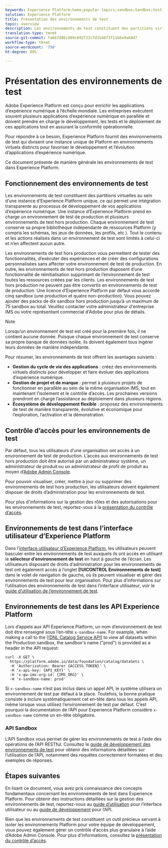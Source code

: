 ```yaml
---
keywords: Experience Platform;home;popular topics;sandbox;Sandbox;testing;Testing
solution: Experience Platform
title: Présentation des environnements de test
topic: overview
description: Les environnements de test constituent des partitions virtuelles au sein d’une instance d’Experience Platform unique, ce qui permet une intégration transparente au processus de développement de vos applications d’expérience numérique.
translation-type: tm+mt
source-git-commit: fa667d86c089c692f22cfd1b46f3f11b6e9a68d7
workflow-type: tm+mt
source-wordcount: '750'
ht-degree: 89%

---
```



# Présentation des environnements de test

Adobe Experience Platform est conçu pour enrichir les applications d’expérience numérique à l’échelle mondiale. Les entreprises exécutent souvent plusieurs applications d’expérience numérique en parallèle et doivent prendre en charge le développement, les tests et le déploiement de ces applications tout en assurant la conformité opérationnelle.

Pour répondre à ce besoin, Experience Platform fournit des environnements de test qui divisent une instance unique de Platform en environnements virtuels distincts pour favoriser le développement et l’évolution d’applications d’expérience numérique.

Ce document présente de manière générale les environnements de test dans Experience Platform.

## Fonctionnement des environnements de test

Les environnements de test constituent des partitions virtuelles au sein d’une instance d’Experience Platform unique, ce qui permet une intégration transparente au processus de développement de vos applications d’expérience numérique. Une instance d’Experience Platform prend en charge un environnement de test de production et plusieurs environnements de test hors production. Chaque environnement de test conserve sa propre bibliothèque indépendante de ressources Platform (y compris les schémas, les jeux de données, les profils, etc.).  Tout le contenu et les actions réalisés dans un environnement de test sont limités à celui-ci et n’en affectent aucun autre.

Les environnements de test hors production vous permettent de tester des fonctionnalités, d’exécuter des expériences et de créer des configurations personnalisées sans affecter votre environnement de test de production. En outre, les environnements de test hors production disposent d’une fonctionnalité de réinitialisation supprimant de l’environnement de test toutes les ressources créées par les clients. Les environnements de test hors production ne peuvent pas être convertis en environnements de test de production. Une licence d’Experience Platform par défaut vous accorde cinq sandbox (une production et quatre non-production). Vous pouvez ajouter des packs de dix sandbox hors production jusqu’à un maximum de 75 sandbox au total. Veuillez contacter votre administrateur d&#39;entreprise IMS ou votre représentant commercial d&#39;Adobe pour plus de détails.

>[!NOTE]
>
>Lorsqu’un environnement de test est créé pour la première fois, il ne contient aucune donnée. Puisque chaque environnement de test conserve sa propre banque de données isolée, ils doivent également tous ingérer leurs données de manière indépendante.

Pour résumer, les environnements de test offrent les avantages suivants :

* **Gestion du cycle de vie des applications** : créez des environnements virtuels distincts pour développer et faire évoluer des applications d’expérience numérique.
* **Gestion de projet et de marque** : permet à plusieurs projets de fonctionner en parallèle au sein de la même organisation IMS, tout en maintenant l’isolement et le contrôle d’accès. Les prochaines versions prendront en charge l’assistance au déploiement dans plusieurs régions.
* **Écosystème de développement flexible** : proposez des environnements de test de manière transparente, évolutive et économique pour l’exploration, l’activation et la démonstration.

## Contrôle d’accès pour les environnements de test

Par défaut, tous les utilisateurs d’une organisation ont accès à un environnement de test de production. L’accès aux environnements de test hors production doit être autorisé par un administrateur système, un administrateur de produit ou un administrateur de profil de produit au moyen d’[Adobe Admin Console](https://adminconsole.adobe.com).

Pour pouvoir visualiser, créer, mettre à jour ou supprimer des environnements de test hors production, les utilisateurs doivent également disposer de droits d’administration pour les environnements de test.

Pour plus d’informations sur la gestion des rôles et des autorisations pour les environnements de test, reportez-vous à la [présentation du contrôle d’accès](../access-control/home.md).

## Environnements de test dans l’interface utilisateur d’Experience Platform

Dans l’[interface utilisateur d’Experience Platform](https://platform.adobe.com), les utilisateurs peuvent basculer entre les environnements de test auxquels ils ont accès en utilisant le **sélecteur d’environnement de test** en haut à gauche de l’écran.  Les utilisateurs disposant de droits d’administration pour les environnements de test ont également accès à l’onglet **[!UICONTROL Environnements de test]** dans le volet de navigation de gauche, où ils peuvent visualiser et gérer des environnements de test pour leur organisation. Pour plus d’informations sur l’utilisation des environnements de test dans l’interface utilisateur, voir le [guide d’utilisation de l’environnement de test](ui/overview.md).

## Environnements de test dans les API Experience Platform

Lors d’appels aux API Experience Platform, un nom d’environnement de test doit être renseigné sous l’en-tête `x-sandbox-name`. For example, when making a call to the [[!DNL Catalog Service API]](https://www.adobe.io/apis/experienceplatform/home/api-reference.html#!acpdr/swagger-specs/catalog.yaml) to view all datasets within the Production sandbox, the sandbox&#39;s name (&quot;prod&quot;) is provided as a header in the API request:

```shell
curl -X GET \
  https://platform.adobe.io/data/foundation/catalog/dataSets \
  -H 'Authorization: Bearer {ACCESS_TOKEN}' \
  -H 'x-api-key: {API_KEY}' \
  -H 'x-gw-ims-org-id: {IMS_ORG}' \
  -H 'x-sandbox-name: prod'
```

Si `x-sandbox-name` n’est pas inclus dans un appel API, le système utilisera un environnement de test par défaut à la place. Toutefois, la bonne pratique consiste à inclure systématiquement cet en-tête dans tous les appels API, même lorsque vous utilisez l’environnement de test par défaut. C’est pourquoi la documentation de l’API pour Experience Platform considère `x-sandbox-name` comme un en-tête obligatoire.

### API Sandbox

L’API Sandbox vous permet de gérer les environnements de test à l’aide des opérations de l’API RESTful. Consultez le [guide de développement des environnements de test](api/getting-started.md) pour obtenir des informations détaillées sur l’utilisation de l’API, notamment des requêtes correctement formatées et des exemples de réponses.

## Étapes suivantes

En lisant ce document, vous avez pris connaissance des concepts fondamentaux concernant les environnements de test dans Experience Platform. Pour obtenir des instructions détaillées sur la gestion des environnements de test, reportez-vous au [guide d’utilisation](ui/overview.md) pour l’interface utilisateur ou au [guide de développement](./api/getting-started.md) pour l’API.

Bien que les environnements de test constituent un outil précieux servant à isoler les environnements Platform pour votre équipe de développement, vous pouvez également gérer un contrôle d’accès plus granulaire à l’aide d’Adobe Admin Console. Pour plus d’informations, consultez la [présentation du contrôle d’accès](../access-control/home.md).